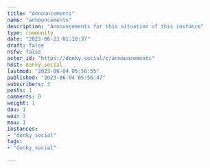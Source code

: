```yaml
---
title: "Announcements" 
name: "announcements"
description: "Announcements for this situation of this instance"
type: community
date: "2023-06-23 01:18:37"
draft: false
nsfw: false
actor_id: "https://donky.social/c/announcements"
host: donky.social
lastmod: "2023-06-04 05:56:55"
published: "2023-06-04 05:56:47"
subscribers: 3
posts: 1
comments: 0
weight: 1
dau: 1
wau: 1
mau: 1
instances:
- "donky_social"
tags: 
- "donky_social"

---
```

